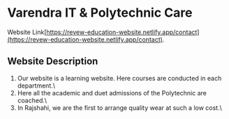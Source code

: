 # Varendra IT & Polytechnic Care

Website Link[https://revew-education-website.netlify.app/contact](https://revew-education-website.netlify.app/contact).

## Website Description

1.  Our website is a learning website. Here courses are conducted in each department.\
2.  Here all the academic and duet admissions of the Polytechnic are coached.\
3.  In Rajshahi, we are the first to arrange quality wear at such a low cost.\
